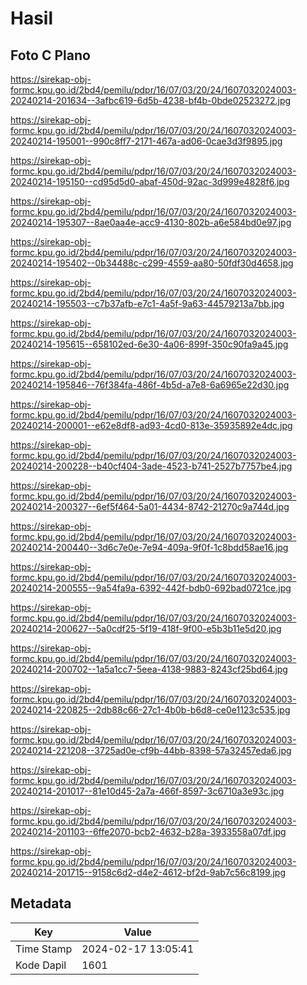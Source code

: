 # Hasil

## Foto C Plano

https://sirekap-obj-formc.kpu.go.id/2bd4/pemilu/pdpr/16/07/03/20/24/1607032024003-20240214-201634--3afbc619-6d5b-4238-bf4b-0bde02523272.jpg

https://sirekap-obj-formc.kpu.go.id/2bd4/pemilu/pdpr/16/07/03/20/24/1607032024003-20240214-195001--990c8ff7-2171-467a-ad06-0cae3d3f9895.jpg

https://sirekap-obj-formc.kpu.go.id/2bd4/pemilu/pdpr/16/07/03/20/24/1607032024003-20240214-195150--cd95d5d0-abaf-450d-92ac-3d999e4828f6.jpg

https://sirekap-obj-formc.kpu.go.id/2bd4/pemilu/pdpr/16/07/03/20/24/1607032024003-20240214-195307--8ae0aa4e-acc9-4130-802b-a6e584bd0e97.jpg

https://sirekap-obj-formc.kpu.go.id/2bd4/pemilu/pdpr/16/07/03/20/24/1607032024003-20240214-195402--0b34488c-c299-4559-aa80-50fdf30d4658.jpg

https://sirekap-obj-formc.kpu.go.id/2bd4/pemilu/pdpr/16/07/03/20/24/1607032024003-20240214-195503--c7b37afb-e7c1-4a5f-9a63-44579213a7bb.jpg

https://sirekap-obj-formc.kpu.go.id/2bd4/pemilu/pdpr/16/07/03/20/24/1607032024003-20240214-195615--658102ed-6e30-4a06-899f-350c90fa9a45.jpg

https://sirekap-obj-formc.kpu.go.id/2bd4/pemilu/pdpr/16/07/03/20/24/1607032024003-20240214-195846--76f384fa-486f-4b5d-a7e8-6a6965e22d30.jpg

https://sirekap-obj-formc.kpu.go.id/2bd4/pemilu/pdpr/16/07/03/20/24/1607032024003-20240214-200001--e62e8df8-ad93-4cd0-813e-35935892e4dc.jpg

https://sirekap-obj-formc.kpu.go.id/2bd4/pemilu/pdpr/16/07/03/20/24/1607032024003-20240214-200228--b40cf404-3ade-4523-b741-2527b7757be4.jpg

https://sirekap-obj-formc.kpu.go.id/2bd4/pemilu/pdpr/16/07/03/20/24/1607032024003-20240214-200327--6ef5f464-5a01-4434-8742-21270c9a744d.jpg

https://sirekap-obj-formc.kpu.go.id/2bd4/pemilu/pdpr/16/07/03/20/24/1607032024003-20240214-200440--3d6c7e0e-7e94-409a-9f0f-1c8bdd58ae16.jpg

https://sirekap-obj-formc.kpu.go.id/2bd4/pemilu/pdpr/16/07/03/20/24/1607032024003-20240214-200555--9a54fa9a-6392-442f-bdb0-692bad0721ce.jpg

https://sirekap-obj-formc.kpu.go.id/2bd4/pemilu/pdpr/16/07/03/20/24/1607032024003-20240214-200627--5a0cdf25-5f19-418f-9f00-e5b3b11e5d20.jpg

https://sirekap-obj-formc.kpu.go.id/2bd4/pemilu/pdpr/16/07/03/20/24/1607032024003-20240214-200702--1a5a1cc7-5eea-4138-9883-8243cf25bd64.jpg

https://sirekap-obj-formc.kpu.go.id/2bd4/pemilu/pdpr/16/07/03/20/24/1607032024003-20240214-220825--2db88c66-27c1-4b0b-b6d8-ce0e1123c535.jpg

https://sirekap-obj-formc.kpu.go.id/2bd4/pemilu/pdpr/16/07/03/20/24/1607032024003-20240214-221208--3725ad0e-cf9b-44bb-8398-57a32457eda6.jpg

https://sirekap-obj-formc.kpu.go.id/2bd4/pemilu/pdpr/16/07/03/20/24/1607032024003-20240214-201017--81e10d45-2a7a-466f-8597-3c6710a3e93c.jpg

https://sirekap-obj-formc.kpu.go.id/2bd4/pemilu/pdpr/16/07/03/20/24/1607032024003-20240214-201103--6ffe2070-bcb2-4632-b28a-3933558a07df.jpg

https://sirekap-obj-formc.kpu.go.id/2bd4/pemilu/pdpr/16/07/03/20/24/1607032024003-20240214-201715--9158c6d2-d4e2-4612-bf2d-9ab7c56c8199.jpg


## Metadata

| Key        | Value               |
| ---------- | ------------------- |
| Time Stamp | 2024-02-17 13:05:41 |
| Kode Dapil | 1601                |




